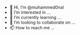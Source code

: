 - 👋 Hi, I’m @muhammed0nal
- 👀 I’m interested in ...
- 🌱 I’m currently learning ...
- 💞️ I’m looking to collaborate on ...
- 📫 How to reach me ...

<!---
muhammed0nal/muhammed0nal is a ✨ special ✨ repository because its `README.md` (this file) appears on your GitHub profile.
You can click the Preview link to take a look at your changes.
--->
